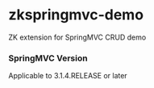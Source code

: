 # zkspringmvc-demo
ZK extension for SpringMVC CRUD demo

### SpringMVC Version

Applicable to 3.1.4.RELEASE or later

